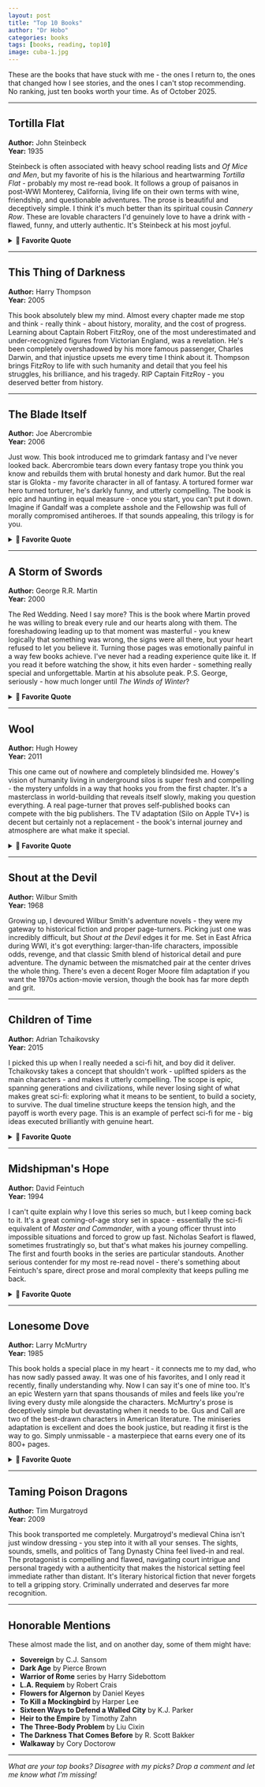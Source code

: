 ```yaml
---
layout: post
title: "Top 10 Books"
author: "Dr Hobo"
categories: books
tags: [books, reading, top10]
image: cuba-1.jpg
---
```


These are the books that have stuck with me - the ones I return to, the ones that changed how I see stories, and the ones I can't stop recommending. No ranking, just ten books worth your time. As of October 2025.

---

## Tortilla Flat
**Author:** John Steinbeck  
**Year:** 1935

Steinbeck is often associated with heavy school reading lists and *Of Mice and Men*, but my favorite of his is the hilarious and heartwarming *Tortilla Flat* - probably my most re-read book. It follows a group of paisanos in post-WWI Monterey, California, living life on their own terms with wine, friendship, and questionable adventures. The prose is beautiful and deceptively simple. I think it's much better than its spiritual cousin *Cannery Row*. These are lovable characters I'd genuinely love to have a drink with - flawed, funny, and utterly authentic. It's Steinbeck at his most joyful.

<details>
<summary><strong>💬 Favorite Quote</strong></summary>

> *Two gallons is a great deal of wine, even for two paisanos. Spiritually the jugs maybe graduated thus: Just below the shoulder of the first bottle, serious and concentrated conversation. Two inches farther down, sweetly sad memory. Three inches more, thoughts of old and satisfactory loves. An inch, thoughts of bitter loves. Bottom of the first jug, general and undirected sadness. Shoulder of the second jug, black, unholy despondency. Two fingers down, a song of death or longing. A thumb, every other song each one knows. The graduations stop here, for the trail splits and there is no certainty. From this point anything can happen.*

</details>

---

## This Thing of Darkness
**Author:** Harry Thompson  
**Year:** 2005

This book absolutely blew my mind. Almost every chapter made me stop and think - really think - about history, morality, and the cost of progress. Learning about Captain Robert FitzRoy, one of the most underestimated and under-recognized figures from Victorian England, was a revelation. He's been completely overshadowed by his more famous passenger, Charles Darwin, and that injustice upsets me every time I think about it. Thompson brings FitzRoy to life with such humanity and detail that you feel his struggles, his brilliance, and his tragedy. RIP Captain FitzRoy - you deserved better from history.

---

## The Blade Itself
**Author:** Joe Abercrombie  
**Year:** 2006

Just wow. This book introduced me to grimdark fantasy and I've never looked back. Abercrombie tears down every fantasy trope you think you know and rebuilds them with brutal honesty and dark humor. But the real star is Glokta - my favorite character in all of fantasy. A tortured former war hero turned torturer, he's  darkly funny, and utterly compelling. The book is epic and haunting in equal measure - once you start, you can't put it down. Imagine if Gandalf was a complete asshole and the Fellowship was full of morally compromised antiheroes. If that sounds appealing, this trilogy is for you.

<details>
<summary><strong>💬 Favorite Quote</strong></summary>

> *Every man has his excuses, and the more vile the man becomes, the more touching the story has to be. What is my story now, I wonder?*

</details>

---

## A Storm of Swords
**Author:** George R.R. Martin  
**Year:** 2000

The Red Wedding. Need I say more? This is the book where Martin proved he was willing to break every rule and our hearts along with them. The foreshadowing leading up to that moment was masterful - you knew logically that something was wrong, the signs were all there, but your heart refused to let you believe it. Turning those pages was emotionally painful in a way few books achieve. I've never had a reading experience quite like it. If you read it before watching the show, it hits even harder - something really special and unforgettable. Martin at his absolute peak. P.S. George, seriously - how much longer until *The Winds of Winter*?

<details>
<summary><strong>💬 Favorite Quote</strong></summary>

> *And any man who must say 'I am king' is no true king at all*

</details>

---

## Wool
**Author:** Hugh Howey  
**Year:** 2011

This one came out of nowhere and completely blindsided me. Howey's vision of humanity living in underground silos is super fresh and compelling - the mystery unfolds in a way that hooks you from the first chapter. It's a masterclass in world-building that reveals itself slowly, making you question everything. A real page-turner that proves self-published books can compete with the big publishers. The TV adaptation (Silo on Apple TV+) is decent but certainly not a replacement - the book's internal journey and atmosphere are what make it special.

<details>
<summary><strong>💬 Favorite Quote</strong></summary>

> *People were like machines. They broke down. They rattled. They could burn you or maim you if you weren't careful. Her job was not only to figure out why this happened and who was to blame, but also to listen for the signs of it coming. Being sheriff, like being a mechanic, was as much the fine art of preventive maintenance as it was the cleaning up after a breakdown*

</details>

---

## Shout at the Devil
**Author:** Wilbur Smith  
**Year:** 1968

Growing up, I devoured Wilbur Smith's adventure novels - they were my gateway to historical fiction and proper page-turners. Picking just one was incredibly difficult, but *Shout at the Devil* edges it for me. Set in East Africa during WWI, it's got everything: larger-than-life characters, impossible odds, revenge, and that classic Smith blend of historical detail and pure adventure. The dynamic between the mismatched pair at the center drives the whole thing. There's even a decent Roger Moore film adaptation if you want the 1970s action-movie version, though the book has far more depth and grit.

---

## Children of Time
**Author:** Adrian Tchaikovsky  
**Year:** 2015

I picked this up when I really needed a sci-fi hit, and boy did it deliver. Tchaikovsky takes a concept that shouldn't work - uplifted spiders as the main characters - and makes it utterly compelling. The scope is epic, spanning generations and civilizations, while never losing sight of what makes great sci-fi: exploring what it means to be sentient, to build a society, to survive. The dual timeline structure keeps the tension high, and the payoff is worth every page. This is an example of perfect sci-fi for me - big ideas executed brilliantly with genuine heart.

<details>
<summary><strong>💬 Favorite Quote</strong></summary>

> *You can never know. That is the problem with ignorance. You can never truly know the extent of what you are ignorant about*

</details>

---

## Midshipman's Hope
**Author:** David Feintuch  
**Year:** 1994

I can't quite explain why I love this series so much, but I keep coming back to it. It's a great coming-of-age story set in space - essentially the sci-fi equivalent of *Master and Commander*, with a young officer thrust into impossible situations and forced to grow up fast. Nicholas Seafort is flawed, sometimes frustratingly so, but that's what makes his journey compelling. The first and fourth books in the series are particular standouts. Another serious contender for my most re-read novel - there's something about Feintuch's spare, direct prose and moral complexity that keeps pulling me back.

<details>
<summary><strong>💬 Favorite Quote</strong></summary>

> *There is no pity in the endless night, no mercy in infinite space. We do not belong there. Not now, not ever—unless one man summons the unbreakable will and unyielding discipline to survive the dark, silent hell he lives to challenge…*

</details>

---

## Lonesome Dove
**Author:** Larry McMurtry  
**Year:** 1985

This book holds a special place in my heart - it connects me to my dad, who has now sadly passed away. It was one of his favorites, and I only read it recently, finally understanding why. Now I can say it's one of mine too. It's an epic Western yarn that spans thousands of miles and feels like you're living every dusty mile alongside the characters. McMurtry's prose is deceptively simple but devastating when it needs to be. Gus and Call are two of the best-drawn characters in American literature. The miniseries adaptation is excellent and does the book justice, but reading it first is the way to go. Simply unmissable - a masterpiece that earns every one of its 800+ pages.

<details>
<summary><strong>💬 Favorite Quote</strong></summary>

> *At times he felt that he had almost rather not be in love with her, for it brought him no peace. What was the use of it, if it was only going to be painful?*

</details>

---

## Taming Poison Dragons
**Author:** Tim Murgatroyd  
**Year:** 2009

This book transported me completely. Murgatroyd's medieval China isn't just window dressing - you step into it with all your senses. The sights, sounds, smells, and politics of Tang Dynasty China feel lived-in and real. The protagonist is compelling and flawed, navigating court intrigue and personal tragedy with a authenticity that makes the historical setting feel immediate rather than distant. It's literary historical fiction that never forgets to tell a gripping story. Criminally underrated and deserves far more recognition.

---

## Honorable Mentions

These almost made the list, and on another day, some of them might have:

- **Sovereign** by C.J. Sansom
- **Dark Age** by Pierce Brown
- **Warrior of Rome** series by Harry Sidebottom
- **L.A. Requiem** by Robert Crais
- **Flowers for Algernon** by Daniel Keyes
- **To Kill a Mockingbird** by Harper Lee
- **Sixteen Ways to Defend a Walled City** by K.J. Parker
- **Heir to the Empire** by Timothy Zahn
- **The Three-Body Problem** by Liu Cixin
- **The Darkness That Comes Before** by R. Scott Bakker
- **Walkaway** by Cory Doctorow

---

*What are your top books? Disagree with my picks? Drop a comment and let me know what I'm missing!*
